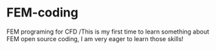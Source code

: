 # FEM-coding
FEM programing for CFD
/This is my first time to learn something about FEM open source coding, I am very eager to learn those skills!
